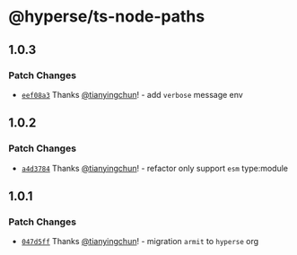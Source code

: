 # @hyperse/ts-node-paths

## 1.0.3

### Patch Changes

- [`eef08a3`](https://github.com/hyperse-io/ts-node-paths/commit/eef08a3bed0631d2117d7dd9d2820eb5ffdad635) Thanks [@tianyingchun](https://github.com/tianyingchun)! - add `verbose` message env

## 1.0.2

### Patch Changes

- [`a4d3784`](https://github.com/hyperse-io/ts-node-paths/commit/a4d3784c374a129700162b1cf01b82de6c1fc899) Thanks [@tianyingchun](https://github.com/tianyingchun)! - refactor only support `esm` type:module

## 1.0.1

### Patch Changes

- [`047d5ff`](https://github.com/hyperse-io/ts-node-paths/commit/047d5ffd205dd897db14760c725082388ccdbc92) Thanks [@tianyingchun](https://github.com/tianyingchun)! - migration `armit` to `hyperse` org
